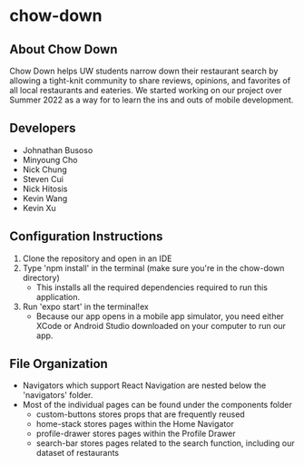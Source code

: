 # chow-down

## About Chow Down
Chow Down helps UW students narrow down their restaurant search by allowing a tight-knit community to share reviews, opinions, and favorites of all local restaurants and eateries. We started working on our project over Summer 2022 as a way for to learn the ins and outs of mobile development. 

## Developers
- Johnathan Busoso
- Minyoung Cho
- Nick Chung
- Steven Cui
- Nick Hitosis
- Kevin Wang
- Kevin Xu

## Configuration Instructions
1. Clone the repository and open in an IDE
2. Type 'npm install' in the terminal (make sure you're in the chow-down directory)
    - This installs all the required dependencies required to run this application.
3. Run 'expo start' in the terminal!ex
    - Because our app opens in a mobile app simulator, you need either XCode or Android Studio downloaded on your computer to run our app.

## File Organization
- Navigators which support React Navigation are nested below the 'navigators' folder.
- Most of the individual pages can be found under the components folder
  - custom-buttons stores props that are frequently reused
  - home-stack stores pages within the Home Navigator
  - profile-drawer stores pages within the Profile Drawer
  - search-bar stores pages related to the search function, including our dataset of restaurants



